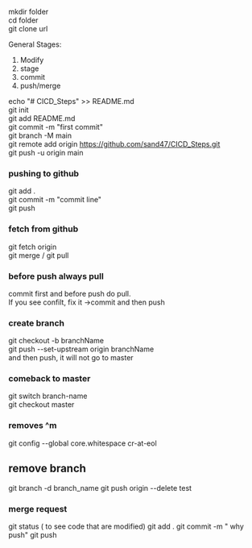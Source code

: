 mkdir folder  <br>
cd folder <br>
git clone url  <br>


General Stages: 

1) Modify 
2) stage
3) commit
4) push/merge 


echo "# CICD_Steps" >> README.md <br>
git init <br>
git add README.md <br>
git commit -m "first commit" <br>
git branch -M main <br>
git remote add origin https://github.com/sand47/CICD_Steps.git <br>
git push -u origin main <br>


###  pushing to github 

git add . <br>
git commit -m "commit line" <br>
git push <br>

### fetch from github 

git fetch origin  <br>
git merge / git pull  <br>

### before push always pull 

commit first and before push do pull.  <br>
If you see confilt, fix it ->commit and then push <br>

### create branch 

git checkout -b branchName <br>
git push --set-upstream origin branchName <br>
and then push, it will not go to master  <br>

### comeback to master 
git switch branch-name <br>
git checkout master <br>

### removes ^m 

git config --global core.whitespace cr-at-eol

## remove branch 

git branch -d branch_name
git push origin --delete test

### merge request
git status ( to see code that are modified)
git add . 
git commit -m " why push"
git push 


